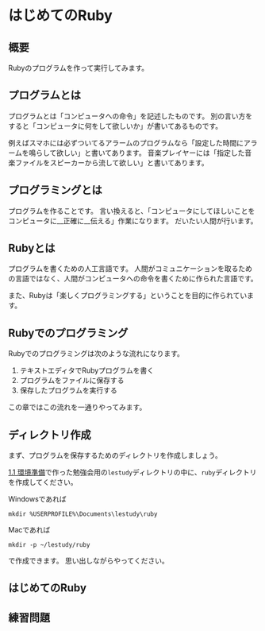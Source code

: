 # はじめてのRuby
## 概要
Rubyのプログラムを作って実行してみます。

## プログラムとは
プログラムとは「コンピュータへの命令」を記述したものです。
別の言い方をすると「コンピュータに何をして欲しいか」が書いてあるものです。

例えばスマホには必ずついてるアラームのプログラムなら「設定した時間にアラームを鳴らして欲しい」と書いてあります。
音楽プレイヤーには「指定した音楽ファイルをスピーカーから流して欲しい」と書いてあります。

## プログラミングとは
プログラムを作ることです。
言い換えると、「コンピュータにしてほしいことをコンピュータに__正確に__伝える」作業になります。
だいたい人間が行います。

## Rubyとは
プログラムを書くための人工言語です。
人間がコミュニケーションを取るための言語ではなく、人間がコンピュータへの命令を書くために作られた言語です。

また、Rubyは「楽しくプログラミングする」ということを目的に作られています。

## Rubyでのプログラミング
Rubyでのプログラミングは次のような流れになります。

1. テキストエディタでRubyプログラムを書く
2. プログラムをファイルに保存する
3. 保存したプログラムを実行する

この章ではこの流れを一通りやってみます。

## ディレクトリ作成
まず、プログラムを保存するためのディレクトリを作成しましょう。

[1.1 環境準備](https://nownabe.gitbooks.io/webapp_tutorial/content/html/environments.html)で作った勉強会用の`lestudy`ディレクトリの中に、`ruby`ディレクトリを作成してください。

Windowsであれば

```
mkdir %USERPROFILE%\Documents\lestudy\ruby
```

Macであれば

```
mkdir -p ~/lestudy/ruby
```

で作成できます。
思い出しながらやってください。

## はじめてのRuby

## 練習問題